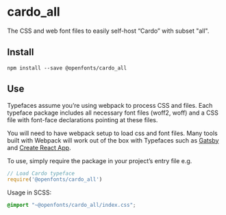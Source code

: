 
# cardo_all

The CSS and web font files to easily self-host “Cardo” with subset "all".

## Install

`npm install --save @openfonts/cardo_all`

## Use

Typefaces assume you’re using webpack to process CSS and files. Each typeface
package includes all necessary font files (woff2, woff) and a CSS file with
font-face declarations pointing at these files.

You will need to have webpack setup to load css and font files. Many tools built
with Webpack will work out of the box with Typefaces such as [Gatsby](https://github.com/gatsbyjs/gatsby)
and [Create React App](https://github.com/facebookincubator/create-react-app).

To use, simply require the package in your project’s entry file e.g.

```javascript
// Load Cardo typeface
require('@openfonts/cardo_all')
```

Usage in SCSS:
```scss
@import "~@openfonts/cardo_all/index.css";
```
